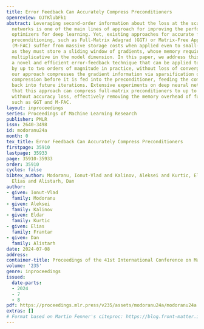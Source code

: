 ```yaml
---
title: Error Feedback Can Accurately Compress Preconditioners
openreview: OJTKlubFk1
abstract: Leveraging second-order information about the loss at the scale of deep
  networks is one of the main lines of approach for improving the performance of current
  optimizers for deep learning. Yet, existing approaches for accurate full-matrix
  preconditioning, such as Full-Matrix Adagrad (GGT) or Matrix-Free Approximate Curvature
  (M-FAC) suffer from massive storage costs when applied even to small-scale models,
  as they must store a sliding window of gradients, whose memory requirements are
  multiplicative in the model dimension. In this paper, we address this issue via
  a novel and efficient error-feedback technique that can be applied to compress preconditioners
  by up to two orders of magnitude in practice, without loss of convergence. Specifically,
  our approach compresses the gradient information via sparsification or low-rank
  compression before it is fed into the preconditioner, feeding the compression error
  back into future iterations. Extensive experiments on deep neural networks show
  that this approach can compress full-matrix preconditioners to up to 99% sparsity
  without accuracy loss, effectively removing the memory overhead of fullmatrix preconditioners
  such as GGT and M-FAC.
layout: inproceedings
series: Proceedings of Machine Learning Research
publisher: PMLR
issn: 2640-3498
id: modoranu24a
month: 0
tex_title: Error Feedback Can Accurately Compress Preconditioners
firstpage: 35910
lastpage: 35933
page: 35910-35933
order: 35910
cycles: false
bibtex_author: Modoranu, Ionut-Vlad and Kalinov, Aleksei and Kurtic, Eldar and Frantar,
  Elias and Alistarh, Dan
author:
- given: Ionut-Vlad
  family: Modoranu
- given: Aleksei
  family: Kalinov
- given: Eldar
  family: Kurtic
- given: Elias
  family: Frantar
- given: Dan
  family: Alistarh
date: 2024-07-08
address:
container-title: Proceedings of the 41st International Conference on Machine Learning
volume: '235'
genre: inproceedings
issued:
  date-parts:
  - 2024
  - 7
  - 8
pdf: https://proceedings.mlr.press/v235/assets/modoranu24a/modoranu24a.pdf
extras: []
# Format based on Martin Fenner's citeproc: https://blog.front-matter.io/posts/citeproc-yaml-for-bibliographies/
---
```

